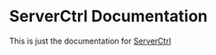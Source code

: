 # ServerCtrl Documentation

This is just the documentation for [ServerCtrl](https://github.com/blitzdose/ServerCtrl)